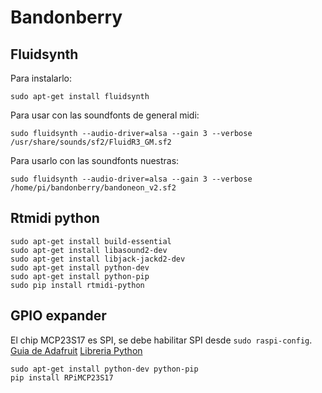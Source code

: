 # Bandonberry
## Fluidsynth
Para instalarlo:
```
sudo apt-get install fluidsynth
```
Para usar con las soundfonts de general midi:
```
sudo fluidsynth --audio-driver=alsa --gain 3 --verbose /usr/share/sounds/sf2/FluidR3_GM.sf2
```
Para usarlo con las soundfonts nuestras:
```
sudo fluidsynth --audio-driver=alsa --gain 3 --verbose /home/pi/bandonberry/bandoneon_v2.sf2
```
## Rtmidi python
```
sudo apt-get install build-essential
sudo apt-get install libasound2-dev
sudo apt-get install libjack-jackd2-dev
sudo apt-get install python-dev
sudo apt-get install python-pip
sudo pip install rtmidi-python
```
## GPIO expander
El chip MCP23S17 es SPI, se debe habilitar SPI desde ```sudo raspi-config```.
[Guia de Adafruit](https://learn.adafruit.com/adafruits-raspberry-pi-lesson-4-gpio-setup/configuring-spi)
[Libreria Python](https://pypi.org/project/RPiMCP23S17/)
```
sudo apt-get install python-dev python-pip
pip install RPiMCP23S17
```